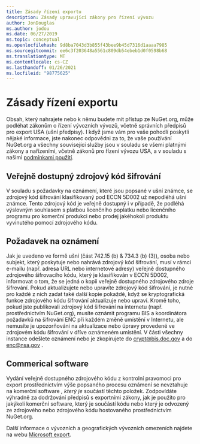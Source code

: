 ```yaml
---
title: Zásady řízení exportu
description: Zásady upravující zákony pro řízení vývozu
author: JonDouglas
ms.author: jodou
ms.date: 06/27/2019
ms.topic: conceptual
ms.openlocfilehash: 9d8ba7043d3b855f43bee9b45d7316d1aaaa7985
ms.sourcegitcommit: ee6c3f203648a5561c809db54ebeb1d0f0598b68
ms.translationtype: MT
ms.contentlocale: cs-CZ
ms.lasthandoff: 01/26/2021
ms.locfileid: "98775625"
---
```

# <a name="export-control-policy"></a>Zásady řízení exportu

Obsah, který nahrajete nebo k němu budete mít přístup ze NuGet.org, může podléhat zákonům o řízení vývozních vývozů, včetně správních předpisů pro export USA (ušní předpisy).  I když jsme vám pro vaše pohodlí poskytli nějaké informace, jste nakonec odpovědni za to, že vaše používání NuGet.org a všechny související služby jsou v souladu se všemi platnými zákony a nařízeními, včetně zákonů pro řízení vývozu USA, a v souladu s našimi [podmínkami použití](https://www.nuget.org/policies/Terms).

## <a name="publicly-available-encryption-source-code"></a>Veřejně dostupný zdrojový kód šifrování

V souladu s požadavky na oznámení, které jsou popsané v ušní známce, se zdrojový kód šifrování klasifikovaný pod ECCN 5D002 už nepodléhá ušní známce.  Tento zdrojový kód je veřejně dostupný i v případě, že podléhá výslovným souhlasem s platbou licenčního poplatku nebo licenčního programu pro komerční produkci nebo prodej jakéhokoli produktu vyvinutého pomocí zdrojového kódu.

## <a name="notification-requirement"></a>Požadavek na oznámení

Jak je uvedeno ve formě ušní (část 742.15 (b) & 734.3 (b) (3)), osoba nebo subjekt, který poskytuje nebo nahrává zdrojový kód šifrování, musí v rámci e-mailu (např. adresa URL nebo internetové adresy) veřejně dostupného zdrojového šifrovacího kódu, který je klasifikován v ECCN 5D002, informovat o tom, že se jedná o kopii veřejně dostupného zdrojového zdroje šifrování. Pokud aktualizujete nebo upravíte zdrojový kód šifrování, je nutné pro každé z nich zadat také další kopie pokaždé, když se kryptografická funkce zdrojového kódu šifrování aktualizuje nebo upraví. Kromě toho, pokud jste publikovali zdrojový kód šifrování na internetu (např. prostřednictvím NuGet.org), musíte oznámit programu BIS a koordinátora požadavků na šifrování ENC při každém změně umístění v Internetu, ale nemusíte je upozorňováni na aktualizace nebo úpravy provedené ve zdrojovém kódu šifrování v dříve oznámeném umístění. V části všechny instance odešlete oznámení nebo je zkopírujete do crypt@bis.doc.gov a do enc@nsa.gov .

## <a name="commerical-software"></a>Commerical software

Vydání veřejně dostupného zdrojového kódu z kontrolní pravomoci pro export prostřednictvím výše popsaného procesu oznámení se nevztahuje na komerční software *, který je* součástí těchto položek.  Zodpovídáte výhradně za dodržování předpisů s exportními zákony, jak je použito pro jakýkoli komerční software, který je součástí kódu nebo který je odvozený ze zdrojového nebo zdrojového kódu hostovaného prostřednictvím NuGet.org.

Další informace o vývozních a geografických vývozních omezeních najdete na webu [Microsoft export](https://www.microsoft.com/exporting).
